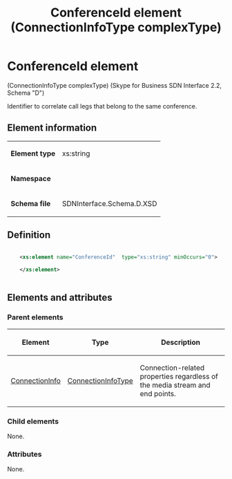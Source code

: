 ﻿---
title: ConferenceId element (ConnectionInfoType complexType) 
TOCTitle: ConferenceId element
ms:assetid: ae7f4c66-3475-fd6a-6c90-484687dad420
ms:mtpsurl: https://msdn.microsoft.com/library/Mt149447(v=office.16)
ms:contentKeyID: 65855394
ms.date: 08/24/2015
mtps_version: v=office.16
dev_langs:
- xml
---

# ConferenceId element 

(ConnectionInfoType complexType) (Skype for Business SDN Interface 2.2, Schema "D")

Identifier to correlate call legs that belong to the same conference. 

## Element information

<table>

<tbody>
<tr class="odd">
<td><p><strong>Element type</strong></p></td>
<td><p>xs:string</p></td>
</tr>
<tr class="even">
<td><p><strong>Namespace</strong></p></td>
<td><p></p></td>
</tr>
<tr class="odd">
<td><p><strong>Schema file</strong></p></td>
<td><p>SDNInterface.Schema.D.XSD</p></td>
</tr>
</tbody>
</table>


## Definition

```xml

    <xs:element name="ConferenceId"  type="xs:string" minOccurs="0">
    
    </xs:element>
  
```

## Elements and attributes

### Parent elements

<table>

<thead>
<tr class="header">
<th><p>Element</p></th>
<th><p>Type</p></th>
<th><p>Description</p></th>
</tr>
</thead>
<tbody>
<tr class="odd">
<td><p><a href="connectioninfo-element-messagetype-complextype-skype-for-business-sdn-interface-2-2-schema-d.md">ConnectionInfo</a></p></td>
<td><p><a href="connectioninfotype-complextype-skype-for-business-sdn-interface-2-2-schema-d.md">ConnectionInfoType</a></p></td>
<td><p>Connection-related properties regardless of the media stream and end points.</p></td>
</tr>
</tbody>
</table>


### Child elements

None.

### Attributes

None.

